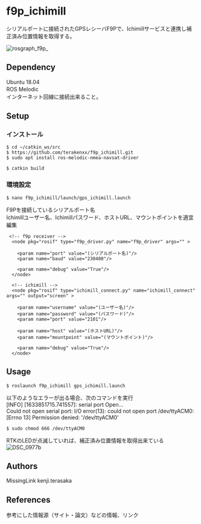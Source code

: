 # f9p_ichimill
シリアルポートに接続されたGPSレシーバF9Pで、Ichimillサービスと連携し補正済み位置情報を取得する。<br>

![rosgraph_f9p_](https://user-images.githubusercontent.com/16064762/136687925-9b3c98f7-54e4-4dc8-8176-0805cb15f15a.png)

## Dependency
Ubuntu 18.04  <br>
ROS Melodic　<br>
インターネット回線に接続出来ること。<br>

## Setup

### インストール
```
$ cd ~/catkin_ws/src
$ https://github.com/terakenxx/f9p_ichimill.git
$ sudo apt install ros-melodic-nmea-navsat-driver

$ catkin build
```

### 環境設定

```
$ nano f9p_ichimill/launch/gps_ichimill.launch 
```

F9Pを接続しているシリアルポート名 <br>
Ichimillユーザー名、Ichimillパスワード、ホストURL、マウントポイントを適宜編集 <br>

```
 <!-- f9p receiver -->
  <node pkg="rosif" type="f9p_driver.py" name="f9p_driver" args="" >

    <param name="port" value="(シリアルポート名)"/>
    <param name="baud" value="230400"/>

    <param name="debug" value="True"/>
  </node>

  <!-- ichimill -->
  <node pkg="rosif" type="ichimill_connect.py" name="ichimill_connect" args="" output="screen" >

    <param name="username" value="(ユーザー名)"/>
    <param name="password" value="(パスワード)"/>
    <param name="port" value="2101"/>

    <param name="host" value="(ホストURL)"/>
    <param name="mountpoint" value="(マウントポイント)"/>

    <param name="debug" value="True"/>
  </node>
```


## Usage

```
$ roslaunch f9p_ichimill gps_ichimill.launch
```

以下のようなエラーが出る場合、次のコマンドを実行<br>
[INFO] [1633851715.741557]: serial port Open... <br>
Could not open serial port: I/O error(13): could not open port /dev/ttyACM0: [Errno 13] Permission denied: '/dev/ttyACM0' <br>

```
$ sudo chmod 666 /dev/ttyACM0
```

RTKのLEDが点滅していれば、補正済み位置情報を取得出来ている <br>
![DSC_0977b](https://user-images.githubusercontent.com/16064762/136687935-de46f6e8-35dd-4b2f-94f4-e90f6fcfe119.jpg)

## Authors
MissingLink kenji.terasaka <br>

## References
参考にした情報源（サイト・論文）などの情報、リンク <br>
